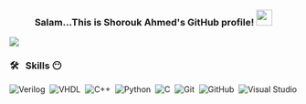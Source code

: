 <h3 align="center">
  Salam...This is Shorouk Ahmed's GitHub profile!
  <img src="https://media.giphy.com/media/hvRJCLFzcasrR4ia7z/giphy.gif" width="28">
</h3>

<!-- Typing SVG by DenverCoder1 - https://github.com/DenverCoder1/readme-typing-svg -->
<!--p align="center">
  <a href="https://github.com/DenverCoder1/readme-typing-svg">
    <img src="https://readme-typing-svg.herokuapp.com/?lines=Always%20learn%20new%20things%20😶&font=Fira%20Code&center=true&width=440&height=45&color=f75c7e&vCenter=true&size=22">
  </a>
</p-->

<a href="https://www.linkedin.com/in/shorouk-ahmed-694176265/" target="_blank">
  <img src="https://img.shields.io/badge/-Shorouk%20Ahmed-0077B5?style=for-the-badge&logo=Linkedin&logoColor=white">
</a>

### 🛠 &nbsp; Skills 😶
![Verilog](https://img.shields.io/badge/-Verilog-000080?style=flat)&nbsp;
![VHDL](https://img.shields.io/badge/-VHDL-008080?style=flat)&nbsp;
![C++](https://img.shields.io/badge/-C++-black?logo=c%2B%2B)&nbsp;
![Python](https://img.shields.io/badge/-Python%20-05122A?style=flat&logo=python)&nbsp;
![C](https://img.shields.io/badge/-C-00599C?logo=c)&nbsp;
![Git](https://img.shields.io/badge/-Git-05122A?style=flat&logo=git)&nbsp;
![GitHub](https://img.shields.io/badge/-GitHub-05122A?style=flat&logo=github)&nbsp;
![Visual Studio](https://img.shields.io/badge/-Visual%20Studio%20Code-05122A?style=flat&logo=visual-studio-code&logoColor=007ACC)&nbsp;










